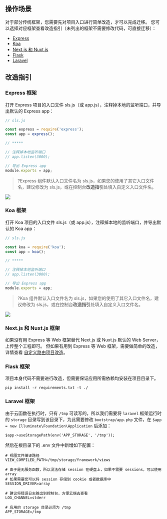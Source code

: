 ## 操作场景
对于部分传统框架，您需要先对项目入口进行简单改造，才可以完成迁移。
您可以选择对应框架查看改造指引（未列出的框架不需要修改代码，可直接迁移）：

- [Express](#1)
- [Koa](#2)
- [Next.js 和 Nuxt.js](#3)
- [Flask](#4)
- [Laravel](#5)


## 改造指引
<span id="1"></span>
### Express 框架

打开 Express 项目的入口文件 sls.js（或 app.js），注释掉本地的监听端口，并导出默认的 Express app：

```js
// sls.js

const express = require('express');
const app = express();

// *****

// 注释掉本地监听端口
// app.listen(3000);

// 导出 Express app
module.exports = app;
```

>?Express 组件默认入口文件名为 sls.js，如果您的使用了其它入口文件名，建议修改为 sls.js，或在控制台**改造指引**处填入自定义入口文件名。

![](https://main.qcloudimg.com/raw/1f01fc2418fe98429ea311c59a44ad0a.png)

<span id="2"></span>
### Koa 框架

打开 Koa 项目的入口文件 sls.js（或 app.js），注释掉本地的监听端口，并导出默认的 Koa app：

```js
// sls.js

const koa = require('koa');
const app = koa();

// *****

// 注释掉本地监听端口
// app.listen(3000);

// 导出 Express app
module.exports = app;
```

>?Koa 组件默认入口文件名为 sls.js，如果您的使用了其它入口文件名，建议修改为 sls.js，或在控制台**改造指引**处填入自定义入口文件名。

![](https://main.qcloudimg.com/raw/1dcb1e2fcf3f05fa039e412e3eac0fff.png)

<span id="3"></span>
### Next.js 和 Nuxt.js 框架
如果没有用 Express 等 Web 框架替代 Next.js 或 Nuxt.js 默认的 Web Server，上传整个工程即可。 但如果有用到 Express 等 Web 框架，需要做简单的改造，详情查看 [自定义路由项目改造](https://cloud.tencent.com/document/product/1242/49214)。


<span id="4"></span>
### Flask 框架
项目本身代码不需要进行改造，但需要保证应用所需依赖均安装在项目目录下。
```
pip install -r requirements.txt -t ./
```

<span id="5"></span>
### Laravel 框架
由于云函数在执行时，只有 `/tmp` 可读写的，所以我们需要将 `laravel` 框架运行时的 `storage` 目录写到该目录下，为此需要修改 `bootstrap/app.php` 文件，在 `$app = new Illuminate\Foundation\Application` 后添加：
```
$app->useStoragePath(env('APP_STORAGE', '/tmp'));
```
然后在根目录下的 .env 文件中新增如下配置：

```
# 视图文件编译路径
VIEW_COMPILED_PATH=/tmp/storage/framework/views

# 由于是无服务函数，所以没法存储 session 在硬盘上，如果不需要 sessions，可以使用 array
# 如果需要您可以将 session 存储到 cookie 或者数据库中
SESSION_DRIVER=array

# 建议将错误日志输出到控制台，方便云端去查看
LOG_CHANNEL=stderr

# 应用的 storage 目录必须为 /tmp
APP_STORAGE=/tmp
```
